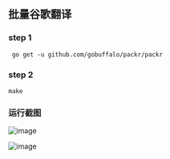 ## 批量谷歌翻译

### step 1
```shell script
 go get -u github.com/gobuffalo/packr/packr
```
### step 2

```shell script
make
```


### 运行截图
![image](https://github.com/xr1627119275/batch-google-tran/markdown/main1.png)

![image](https://github.com/xr1627119275/batch-google-tran/markdown/main2.png)